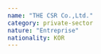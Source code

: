```yaml
---
name: "THE CSR Co.,Ltd."
category: private-sector
nature: "Entreprise"
nationality: KOR
---
```

    